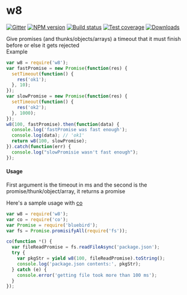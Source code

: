 w8
===

[![Gitter][gitter-image]][gitter-url]
[![NPM version][npm-image]][npm-url]
[![Build status][travis-image]][travis-url]
[![Test coverage][coveralls-image]][coveralls-url]
[![Downloads][downloads-image]][downloads-url]

Give promises (and thunks/objects/arrays) a timeout that it must finish before or else it gets rejected  
Example

```js
var w8 = require('w8');
var fastPromise = new Promise(function(res) {
  setTimeout(function() {
    res('ok1');
  }, 10);
});
var slowPromise = new Promise(function(res) {
  setTimeout(function() {
    res('ok2');
  }, 1000);
});
w8(100, fastPromise).then(function(data) {
  console.log('fastPromise was fast enough');
  console.log(data); // 'ok1'
  return w8(100, slowPromise);
}).catch(function(err) {
  console.log("slowPromisie wasn't fast enough");
});
```


#### Usage

First argument is the timeout in ms and the second is the promise/thunk/object/array, it returns a promise

Here's a sample usage with [co](https://github.com/tj/co)

```js
var w8 = require('w8');
var co = require('co');
var Promise = require('bluebird');
var fs = Promise.promisifyAll(require('fs'));

co(function *() {
  var fileReadPromise = fs.readFileAsync('package.json');
  try {
    var pkgStr = yield w8(100, fileReadPromise).toString();
    console.log('package.json contents:', pkgStr);
  } catch (e) {
    console.error('getting file took more than 100 ms');
  }
});
```


[npm-image]: https://img.shields.io/npm/v/w8.svg?style=flat-square
[npm-url]: https://npmjs.org/package/w8
[travis-image]: https://img.shields.io/travis/kolodny/w8.svg?style=flat-square
[travis-url]: https://travis-ci.org/kolodny/w8
[coveralls-image]: https://img.shields.io/coveralls/kolodny/w8.svg?style=flat-square
[coveralls-url]: https://coveralls.io/r/kolodny/w8
[downloads-image]: http://img.shields.io/npm/dm/w8.svg?style=flat-square
[downloads-url]: https://npmjs.org/package/w8
[gitter-image]: https://badges.gitter.im/Join%20Chat.svg
[gitter-url]: https://gitter.im/kolodny/w8?utm_source=badge&utm_medium=badge&utm_campaign=pr-badge&utm_content=badge
